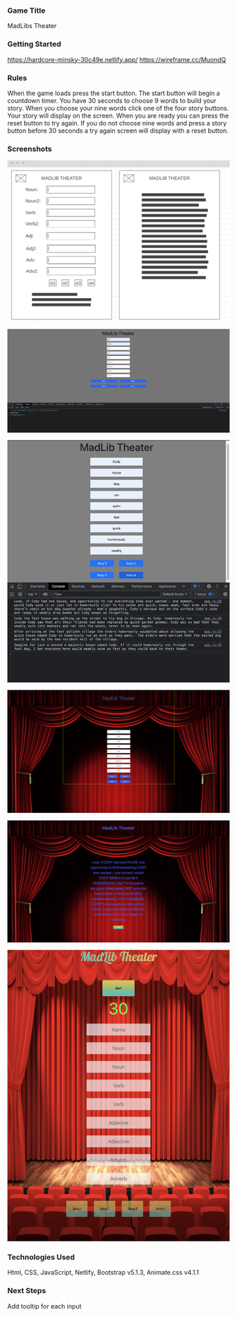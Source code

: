 ### Game Title
MadLibs Theater

### Getting Started
https://hardcore-minsky-30c49e.netlify.app/
https://wireframe.cc/MuondQ

### Rules ###
When the game loads press the start button. The start button will begin a countdown timer. You have 30 seconds to choose 9 words to build your story. When you choose your nine words click one of the four story buttons. Your story will display on the screen. When you are ready you can press the reset button to try again. If you do not choose nine words and press a story button before 30 seconds a try again screen will display with a reset button.

### Screenshots
![Wireframe for project](assets/Screen%20Shot%202022-02-10%20at%208.34.08%20PM.png?raw=true)

![First screenshot of Madlibs](assets/Screen%20Shot%202022-02-11%20at%203.11.37%20PM.png?raw=true)

![Updated screenshot of Madlibs](assets/Screen%20Shot%202022-02-13%20at%202.00.15%20PM.png)

![Updated screenshot of MadLibs](assets/Screen%20Shot%202022-02-14%20at%2011.35.45%20AM.png)

![Updated screenshot of Madlibs](assets/Screen%20Shot%202022-02-14%20at%202.47.06%20PM.png)

![Updated screenshot of MadLibs](assets/Screen%20Shot%202022-02-16%20at%203.21.37%20PM.png)

### Technologies Used
Html, CSS, JavaScript, Netlify, Bootstrap v5.1.3, Animate.css v4.1.1

### Next Steps
Add tooltip for each input